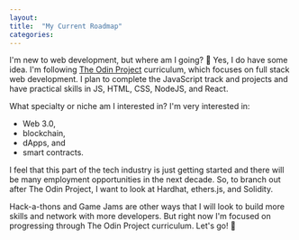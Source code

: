 ```yaml
---
layout: 
title:  "My Current Roadmap"
categories: 
---
```


I'm new to web development, but where am I going? 🧭 Yes, I do have some idea. I'm following [The Odin Project](https://theodinproject.com) curriculum, which focuses on full stack web development. I plan to complete the JavaScript track and projects and have practical skills in JS, HTML, CSS, NodeJS, and React. 

What specialty or niche am I interested in? I'm very interested in:

* Web 3.0, 
* blockchain, 
* dApps, and 
* smart contracts. 
 
I feel that this part of the tech industry is just getting started and there will be many employment opportunities in the next decade. So, to branch out after The Odin Project, I want to look at Hardhat, ethers.js, and Solidity.

Hack-a-thons and Game Jams are other ways that I will look to build more skills and network with more developers. But right now I'm focused on progressing through The Odin Project curriculum. Let's go! 🙌
